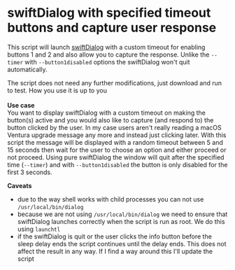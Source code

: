 # swiftDialog with specified timeout buttons and capture user response
This script will launch [swiftDialog](https://github.com/bartreardon/swiftDialog) with a custom timeout for enabling buttons 1 and 2 and also allow you to capture the response. Unlike the `--timer` with `--button1disabled` options the swiftDialog won't quit automatically. 

The script does not need any further modifications, just download and run to test. How you use it is up to you<br><br>
**Use case**<br>
You want to display swiftDialog with a custom timeout on making the button(s) active and you would also like to capture (and respond to) the button clicked by the user. In my case users aren't really reading a macOS Ventura upgrade message any more and instead just clicking later. With this script the message will be displayed with a random timeout between 5 and 15 seconds then wait for the user to choose an option and either proceed or not proceed. Using pure swiftDialog the window will quit after the specified time (`--timer`) and with `--button1disabled` the button is only disabled for the first 3 seconds.

**Caveats**
- due to the way shell works with child processes you can not use `/usr/local/bin/dialog`
- because we are not using `/usr/local/bin/dialog` we need to ensure that swiftDialog launches correctly when the script is run as root. We do this using `launchtl`
- if the swiftDialog is quit or the user clicks the info button before the sleep delay ends the script continues until the delay ends. This does not affect the result in any way. If I find a way around this I'll update the script
